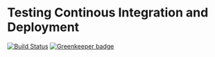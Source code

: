 # Testing Continous Integration and Deployment

[![Build Status](https://travis-ci.org/sushilnayak/testing-random.svg?branch=master)](https://travis-ci.org/sushilnayak/testing-random) [![Greenkeeper badge](https://badges.greenkeeper.io/sushilnayak/testing-random.svg)](https://greenkeeper.io/)
